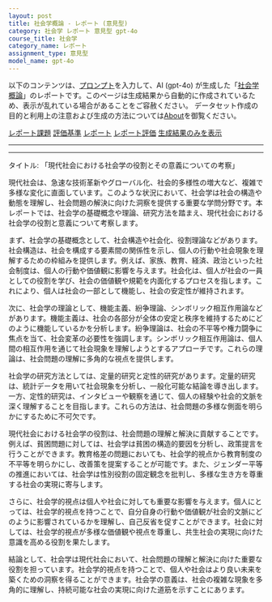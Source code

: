 ```yaml
---
layout: post
title: 社会学概論 - レポート (意見型)
category: 社会学 レポート 意見型 gpt-4o
course_title: 社会学
category_name: レポート
assignment_type: 意見型
model_name: gpt-4o
---
```


以下のコンテンツは、[プロンプト](http://127.0.0.1:8000/generated/社会学/gpt-4o/prompt_レポート-意見型.md)を入力して、AI (gpt-4o) が生成した「[社会学概論](/contents/社会学/)」のレポートです。このページは生成結果から自動的に作成されているため、表示が乱れている場合があることをご容赦ください。
データセット作成の目的と利用上の注意および生成の方法については[About](/About)を御覧ください。

[レポート課題](../レポート課題-意見型)
[評価基準](../評価基準-意見型)
[レポート](../レポート-意見型)
[レポート評価](../レポート評価-意見型)
[生成結果のみを表示](http://127.0.0.1:8000/generated/社会学/gpt-4o/レポート-意見型.md)
  

***
***
  
タイトル: 「現代社会における社会学の役割とその意義についての考察」

現代社会は、急速な技術革新やグローバル化、社会的多様性の増大など、複雑で多様な変化に直面しています。このような状況において、社会学は社会の構造や動態を理解し、社会問題の解決に向けた洞察を提供する重要な学問分野です。本レポートでは、社会学の基礎概念や理論、研究方法を踏まえ、現代社会における社会学の役割と意義について考察します。

まず、社会学の基礎概念として、社会構造や社会化、役割理論などがあります。社会構造は、社会を構成する要素間の関係性を示し、個人の行動や社会現象を理解するための枠組みを提供します。例えば、家族、教育、経済、政治といった社会制度は、個人の行動や価値観に影響を与えます。社会化は、個人が社会の一員としての役割を学び、社会の価値観や規範を内面化するプロセスを指します。これにより、個人は社会の一部として機能し、社会の安定性が維持されます。

次に、社会学の理論として、機能主義、紛争理論、シンボリック相互作用論などがあります。機能主義は、社会の各部分が全体の安定と秩序を維持するためにどのように機能しているかを分析します。紛争理論は、社会の不平等や権力闘争に焦点を当て、社会変革の必要性を強調します。シンボリック相互作用論は、個人間の相互作用を通じて社会現象を理解しようとするアプローチです。これらの理論は、社会問題の理解に多角的な視点を提供します。

社会学の研究方法としては、定量的研究と定性的研究があります。定量的研究は、統計データを用いて社会現象を分析し、一般化可能な結論を導き出します。一方、定性的研究は、インタビューや観察を通じて、個人の経験や社会的文脈を深く理解することを目指します。これらの方法は、社会問題の多様な側面を明らかにするために不可欠です。

現代社会における社会学の役割は、社会問題の理解と解決に貢献することです。例えば、貧困問題に対しては、社会学は貧困の構造的要因を分析し、政策提言を行うことができます。教育格差の問題においても、社会学的視点から教育制度の不平等を明らかにし、改善策を提案することが可能です。また、ジェンダー平等の推進においては、社会学は性別役割の固定観念を批判し、多様な生き方を尊重する社会の実現に寄与します。

さらに、社会学的視点は個人や社会に対しても重要な影響を与えます。個人にとっては、社会学的視点を持つことで、自分自身の行動や価値観が社会的文脈にどのように影響されているかを理解し、自己反省を促すことができます。社会に対しては、社会学的視点が多様な価値観や視点を尊重し、共生社会の実現に向けた意識を高める役割を果たします。

結論として、社会学は現代社会において、社会問題の理解と解決に向けた重要な役割を担っています。社会学的視点を持つことで、個人や社会はより良い未来を築くための洞察を得ることができます。社会学の意義は、社会の複雑な現象を多角的に理解し、持続可能な社会の実現に向けた道筋を示すことにあります。

